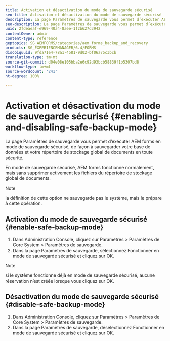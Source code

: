 ```yaml
---
title: Activation et désactivation du mode de sauvegarde sécurisé
seo-title: Activation et désactivation du mode de sauvegarde sécurisé
description: La page Paramètres de sauvegarde vous permet d’exécuter AEM forms en mode de sauvegarde sécurisé, de façon à sauvegarder votre base de données et votre répertoire de stockage global de documents en toute sécurité. Découvrez comment activer et désactiver le mode de sauvegarde sécurisé.
seo-description: La page Paramètres de sauvegarde vous permet d’exécuter AEM forms en mode de sauvegarde sécurisé, de façon à sauvegarder votre base de données et votre répertoire de stockage global de documents en toute sécurité. Découvrez comment activer et désactiver le mode de sauvegarde sécurisé.
uuid: 2fdeaeaf-e969-40a4-8aee-1f2b627d3942
contentOwner: admin
content-type: reference
geptopics: SG_AEMFORMS/categories/aem_forms_backup_and_recovery
products: SG_EXPERIENCEMANAGER/6.4/FORMS
discoiquuid: 9fda71e4-78a1-4581-9d02-bf06a75c3bcb
translation-type: tm+mt
source-git-commit: d04e08e105bba2e6c92d93bcb58839f1b5307bd8
workflow-type: tm+mt
source-wordcount: '241'
ht-degree: 100%

---
```



# Activation et désactivation du mode de sauvegarde sécurisé {#enabling-and-disabling-safe-backup-mode}

La page Paramètres de sauvegarde vous permet d’exécuter AEM forms en mode de sauvegarde sécurisé, de façon à sauvegarder votre base de données et votre répertoire de stockage global de documents en toute sécurité.

En mode de sauvegarde sécurisé, AEM forms fonctionne normalement, mais sans supprimer activement les fichiers du répertoire de stockage global de documents.

>[!NOTE]
>
>la définition de cette option ne sauvegarde pas le système, mais le prépare à cette opération.

## Activation du mode de sauvegarde sécurisé {#enable-safe-backup-mode}

1. Dans Administration Console, cliquez sur Paramètres > Paramètres de Core System > Paramètres de sauvegarde.
1. Dans la page Paramètres de sauvegarde, sélectionnez Fonctionner en mode de sauvegarde sécurisé et cliquez sur OK.

>[!NOTE]
>
>si le système fonctionne déjà en mode de sauvegarde sécurisé, aucune réservation n’est créée lorsque vous cliquez sur OK.

## Désactivation du mode de sauvegarde sécurisé {#disable-safe-backup-mode}

1. Dans Administration Console, cliquez sur Paramètres > Paramètres de Core System > Paramètres de sauvegarde.
1. Dans la page Paramètres de sauvegarde, désélectionnez Fonctionner en mode de sauvegarde sécurisé et cliquez sur OK.

